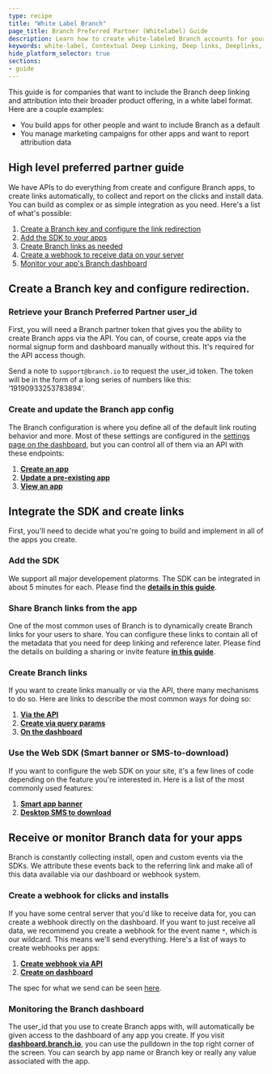 ```yaml
---
type: recipe
title: "White Label Branch"
page_title: Branch Preferred Partner (Whitelabel) Guide
description: Learn how to create white-labeled Branch accounts for your customers.  Give your clients best-in-class deep linking while keeping your branding intact! 
keywords: white-label, Contextual Deep Linking, Deep links, Deeplinks, Deep Linking, Deeplinking, Deferred Deep Linking, Deferred Deeplinking, Google App Indexing, Google App Invites, Apple Universal Links, Apple Spotlight Search, Facebook App Links, AppLinks, Deepviews, Deep views
hide_platform_selector: true
sections:
- guide
---
```


This guide is for companies that want to include the Branch deep linking and attribution into their broader product offering, in a white label format. Here are a couple examples:

- You build apps for other people and want to include Branch as a default
- You manage marketing campaigns for other apps and want to report attribution data

## High level preferred partner guide

We have APIs to do everything from create and configure Branch apps, to create links automatically, to collect and report on the clicks and install data. You can build as complex or as simple integration as you need. Here's a list of what's possible:

1. [Create a Branch key and configure the link redirection](#create-a-branch-key-and-configure-redirection)
2. [Add the SDK to your apps](#add-the-sdk)
3. [Create Branch links as needed](#share-branch-links-from-the-app)
4. [Create a webhook to receive data on your server](#create-a-webhook-for-clicks-and-installs)
5. [Monitor your app's Branch dashboard](#monitoring-the-branch-dashboard)

## Create a Branch key and configure redirection.

### Retrieve your Branch Preferred Partner user_id

First, you will need a Branch partner token that gives you the ability to create Branch apps via the API. You can, of course, create apps via the normal signup form and dashboard manually without this. It's required for the API access though.

Send a note to `support@branch.io` to request the user_id token. The token will be in the form of a long series of numbers like this: ‘19190933253783894’.

### Create and update the Branch app config

The Branch configuration is where you define all of the default link routing behavior and more. Most of these settings are configured in the [settings page on the dashboard](https://dashboard.branch.io/#/settings), but you can control all of them via an API with these endpoints:

1. **[Create an app](https://dev.branch.io/references/http_api/#creating-a-new-branch-app-config)**
2. **[Update a pre-existing app](https://dev.branch.io/references/http_api/#updating-a-branch-app-config)**
3. **[View an app](https://dev.branch.io/references/http_api/#creating-a-new-branch-app-config)**

## Integrate the SDK and create links

First, you'll need to decide what you're going to build and implement in all of the apps you create. 

### Add the SDK

We support all major developement platorms. The SDK can be integrated in about 5 minutes for each. Please find the **[details in this guide](/recipes/add_the_sdk/)**.

### Share Branch links from the app

One of the most common uses of Branch is to dynamically create Branch links for your users to share. You can configure these links to contain all of the metadata that you need for deep linking and reference later. Please find the details on building a sharing or invite feature **[in this guide](/recipes/content_sharing/)**.

### Create Branch links

If you want to create links manually or via the API, there many mechanisms to do so. Here are links to describe the most common ways for doing so:

1. **[Via the API](/link_creation_guide/#http-api)**
2. **[Create via query params](/link_creation_guide/#appending-query-parameters)**
3. **[On the dashboard](/link_creation_guide/#dashboard)**

### Use the Web SDK (Smart banner or SMS-to-download)

If you want to configure the web SDK on your site, it's a few lines of code depending on the feature you're interested in. Here is a list of the most commonly used features:

1. **[Smart app banner](/recipes/app_download_banner/)**
2. **[Desktop SMS to download](/recipes/text_me_the_app_page/)**

## Receive or monitor Branch data for your apps

Branch is constantly collecting install, open and custom events via the SDKs. We attribute these events back to the referring link and make all of this data available via our dashboard or webhook system.

### Create a webhook for clicks and installs

If you have some central server that you'd like to receive data for, you can create a webhook directly on the dashboard. If you want to just receive all data, we recommend you create a webhook for the event name `*`, which is our wildcard. This means we'll send everything. Here's a list of ways to create webhooks per apps:

1. **[Create webhook via API](/references/http_api/#creating-a-dynamic-reward-rule)**
1. **[Create on dashboard](/recipes/webhooks_and_exporting_data/#register-webhook-on-dashboard)**

The spec for what we send can be seen [here](/recipes/webhooks_and_exporting_data/#webhook-syntax-specification).

### Monitoring the Branch dashboard

The user_id that you use to create Branch apps with, will automatically be given access to the dashboard of any app you create. If you visit **[dashboard.branch.io](https://dashboard.branch.io)**, you can use the pulldown in the top right corner of the screen. You can search by app name or Branch key or really any value associated with the app.
